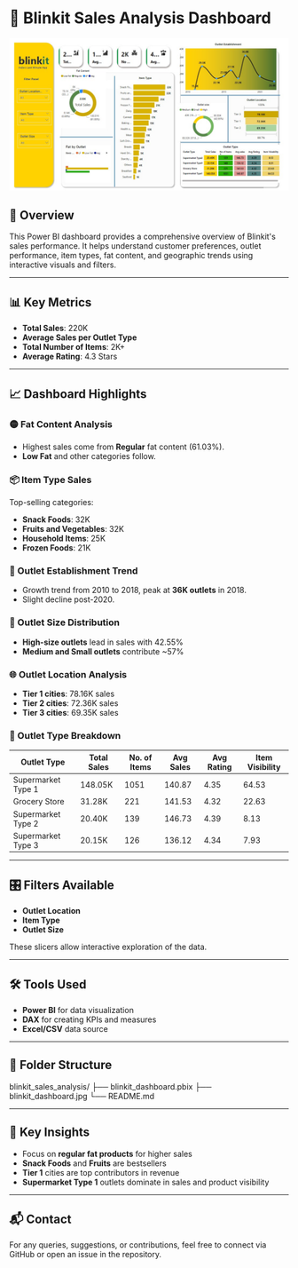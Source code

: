 # 🛒 Blinkit Sales Analysis Dashboard

![Dashboard Preview](blinkit%20sales%20analysis%20dashboard%20image.jpg)

## 📌 Overview

This Power BI dashboard provides a comprehensive overview of Blinkit's sales performance. It helps understand customer preferences, outlet performance, item types, fat content, and geographic trends using interactive visuals and filters.

---

## 📊 Key Metrics

- **Total Sales**: 220K
- **Average Sales per Outlet Type**
- **Total Number of Items**: 2K+
- **Average Rating**: 4.3 Stars

---

## 📈 Dashboard Highlights

### 🟡 Fat Content Analysis
- Highest sales come from **Regular** fat content (61.03%).
- **Low Fat** and other categories follow.

### 📦 Item Type Sales
Top-selling categories:
- **Snack Foods**: 32K
- **Fruits and Vegetables**: 32K
- **Household Items**: 25K
- **Frozen Foods**: 21K

### 📅 Outlet Establishment Trend
- Growth trend from 2010 to 2018, peak at **36K outlets** in 2018.
- Slight decline post-2020.

### 🏪 Outlet Size Distribution
- **High-size outlets** lead in sales with 42.55%
- **Medium and Small outlets** contribute ~57%

### 🌐 Outlet Location Analysis
- **Tier 1 cities**: 78.16K sales
- **Tier 2 cities**: 72.36K sales
- **Tier 3 cities**: 69.35K sales

### 🏬 Outlet Type Breakdown
| Outlet Type         | Total Sales | No. of Items | Avg Sales | Avg Rating | Item Visibility |
|---------------------|-------------|--------------|-----------|-------------|-----------------|
| Supermarket Type 1  | 148.05K     | 1051         | 140.87    | 4.35        | 64.53           |
| Grocery Store       | 31.28K      | 221          | 141.53    | 4.32        | 22.63           |
| Supermarket Type 2  | 20.40K      | 139          | 146.73    | 4.39        | 8.13            |
| Supermarket Type 3  | 20.15K      | 126          | 136.12    | 4.34        | 7.93            |

---

## 🎛 Filters Available

- **Outlet Location**
- **Item Type**
- **Outlet Size**

These slicers allow interactive exploration of the data.

---

## 🛠 Tools Used

- **Power BI** for data visualization
- **DAX** for creating KPIs and measures
- **Excel/CSV** data source

---

## 📁 Folder Structure


blinkit_sales_analysis/
├── blinkit_dashboard.pbix
├── blinkit_dashboard.jpg
└── README.md


---

## 🎯 Key Insights

- Focus on **regular fat products** for higher sales
- **Snack Foods** and **Fruits** are bestsellers
- **Tier 1** cities are top contributors in revenue
- **Supermarket Type 1** outlets dominate in sales and product visibility

---

## 📬 Contact

For any queries, suggestions, or contributions, feel free to connect via GitHub or open an issue in the repository.

